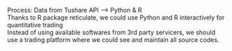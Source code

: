 Process: Data from Tushare API --> Python & R  
Thanks to R package reticulate, we could use Python and R interactively for quantitative trading  
Instead of using available softwares from 3rd party servicers, 
we should use a trading platform where we could see and maintain all source codes.
